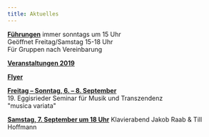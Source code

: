 ```yaml
---
title: Aktuelles
---
```


[**Führungen**](/fuehrungen/) immer sonntags um 15 Uhr  
Geöffnet Freitag/Samstag 15-18 Uhr  
Für Gruppen nach Vereinbarung 

[**Veranstaltungen 2019**](/veranstaltungen/2019/)  

[**Flyer**](/flyer/)
  
[**Freitag – Sonntag, 6. – 8. September**](/veranstaltungen/2019/seminar19/)  
19. Eggisrieder Seminar für Musik und Transzendenz  
"musica variata"

[**Samstag, 7. September um 18 Uhr**](/veranstaltungen/2019/hoffmannraab/)
Klavierabend Jakob Raab & Till Hoffmann


